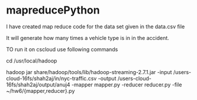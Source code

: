 # mapreducePython
I have created map reduce code for the data set given in the data.csv file

It will generate how many times a vehicle type is in in the accident.

TO run it on cscloud use following commands

cd /usr/local/hadoop

hadoop jar share/hadoop/tools/lib/hadoop-streaming-2.7.1.jar -input /users-cloud-16fs/shah2aj/in/nyc-traffic.csv -output /users-cloud-16fs/shah2aj/output/anuj4 -mapper mapper.py -reducer reducer.py -file ~/hw6/{mapper,reducer}.py
